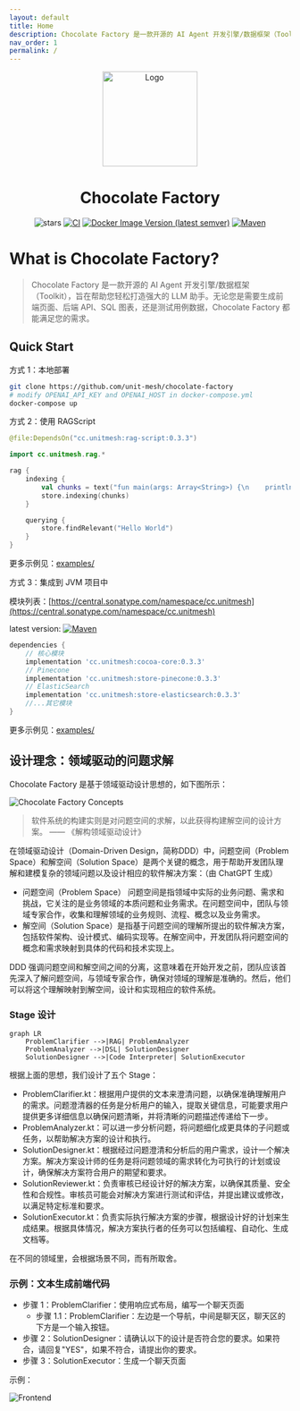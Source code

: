```yaml
---
layout: default
title: Home
description: Chocolate Factory 是一款开源的 AI Agent 开发引擎/数据框架（Toolkit），旨在帮助您轻松打造强大的 LLM 助手。无论您是需要生成前端页面、后端 API、SQL 图表，还是测试用例数据，Chocolate Factory 都能满足您的需求。
nav_order: 1
permalink: /
---
```


<p align="center">
  <a href="https://framework.unitmesh.cc/"><img src="logo.svg" alt="Logo" height=170></a>
</p>
<h1 align="center">Chocolate Factory</h1>

<p align="center">
<img src="https://img.shields.io/github/stars/unit-mesh/chocolate-factory" alt="stars">
<a href="https://github.com/unit-mesh/chocolate-factory/actions/workflows/build.yml"><img src="https://github.com/unit-mesh/chocolate-factory/actions/workflows/build.yml/badge.svg" alt="CI" /></a>
<a href="https://hub.docker.com/r/unitmesh"><img src="https://img.shields.io/docker/v/unitmesh/chocolate-factory/latest" alt="Docker Image Version (latest semver)" /></a>
<a href="https://central.sonatype.com/namespace/cc.unitmesh"><img src="https://img.shields.io/maven-central/v/cc.unitmesh/cocoa-core"  alt="Maven"/></a>
</p>

# What is Chocolate Factory?

> Chocolate Factory 是一款开源的 AI Agent 开发引擎/数据框架（Toolkit），旨在帮助您轻松打造强大的 LLM 助手。无论您是需要生成前端页面、后端
> API、SQL 图表，还是测试用例数据，Chocolate Factory 都能满足您的需求。

## Quick Start

方式 1：本地部署

```bash
git clone https://github.com/unit-mesh/chocolate-factory
# modify OPENAI_API_KEY and OPENAI_HOST in docker-compose.yml
docker-compose up
```

方式 2：使用 RAGScript

```kotlin
@file:DependsOn("cc.unitmesh:rag-script:0.3.3")

import cc.unitmesh.rag.*

rag {
    indexing {
        val chunks = text("fun main(args: Array<String>) {\n    println(\"Hello, World!\")\n}").split()
        store.indexing(chunks)
    }

    querying {
        store.findRelevant("Hello World")
    }
}
```

更多示例见：[examples/](https://github.com/unit-mesh/chocolate-factory/tree/master/examples/rag-script)

方式 3：集成到 JVM 项目中

模块列表：[https://central.sonatype.com/namespace/cc.unitmesh](https://central.sonatype.com/namespace/cc.unitmesh)

latest
version: <a href="https://central.sonatype.com/namespace/cc.unitmesh"><img src="https://img.shields.io/maven-central/v/cc.unitmesh/cocoa-core"  alt="Maven"/></a>

```groovy
dependencies {
    // 核心模块
    implementation 'cc.unitmesh:cocoa-core:0.3.3'
    // Pinecone
    implementation 'cc.unitmesh:store-pinecone:0.3.3'
    // ElasticSearch
    implementation 'cc.unitmesh:store-elasticsearch:0.3.3'
    //...其它模块
}
```

更多示例见：[examples/](https://github.com/unit-mesh/chocolate-factory-examples)

## 设计理念：领域驱动的问题求解

Chocolate Factory 是基于领域驱动设计思想的，如下图所示：

![Chocolate Factory Concepts](images/chocolate-factory.svg)

> 软件系统的构建实则是对问题空间的求解，以此获得构建解空间的设计方案。 —— 《解构领域驱动设计》

在领域驱动设计（Domain-Driven Design，简称DDD）中，问题空间（Problem Space）和解空间（Solution
Space）是两个关键的概念，用于帮助开发团队理解和建模复杂的领域问题以及设计相应的软件解决方案：（由 ChatGPT 生成）

- 问题空间（Problem Space） 问题空间是指领域中实际的业务问题、需求和挑战，它关注的是业务领域的本质问题和业务需求。在问题空间中，团队与领域专家合作，收集和理解领域的业务规则、流程、概念以及业务需求。
- 解空间（Solution Space）是指基于问题空间的理解所提出的软件解决方案，包括软件架构、设计模式、编码实现等。在解空间中，开发团队将问题空间的概念和需求映射到具体的代码和技术实现上。

DDD 强调问题空间和解空间之间的分离，这意味着在开始开发之前，团队应该首先深入了解问题空间，与领域专家合作，确保对领域的理解是准确的。然后，他们可以将这个理解映射到解空间，设计和实现相应的软件系统。

### Stage 设计

```mermaid
graph LR
    ProblemClarifier -->|RAG| ProblemAnalyzer
    ProblemAnalyzer -->|DSL| SolutionDesigner
    SolutionDesigner -->|Code Interpreter| SolutionExecutor
```

根据上面的思想，我们设计了五个 Stage：

- ProblemClarifier.kt：根据用户提供的文本来澄清问题，以确保准确理解用户的需求。问题澄清器的任务是分析用户的输入，提取关键信息，可能要求用户提供更多详细信息以确保问题清晰，并将清晰的问题描述传递给下一步。
- ProblemAnalyzer.kt：可以进一步分析问题，将问题细化成更具体的子问题或任务，以帮助解决方案的设计和执行。
- SolutionDesigner.kt：根据经过问题澄清和分析后的用户需求，设计一个解决方案。解决方案设计师的任务是将问题领域的需求转化为可执行的计划或设计，确保解决方案符合用户的期望和要求。
- SolutionReviewer.kt：负责审核已经设计好的解决方案，以确保其质量、安全性和合规性。审核员可能会对解决方案进行测试和评估，并提出建议或修改，以满足特定标准和要求。
- SolutionExecutor.kt：负责实际执行解决方案的步骤，根据设计好的计划来生成结果。根据具体情况，解决方案执行者的任务可以包括编程、自动化、生成文档等。

在不同的领域里，会根据场景不同，而有所取舍。

### 示例：文本生成前端代码

- 步骤 1：ProblemClarifier：使用响应式布局，编写一个聊天页面
    - 步骤 1.1：ProblemClarifier：左边是一个导航，中间是聊天区，聊天区的下方是一个输入按钮。
- 步骤 2：SolutionDesigner：请确认以下的设计是否符合您的要求。如果符合，请回复"YES"，如果不符合，请提出你的要求。
- 步骤 3：SolutionExecutor：生成一个聊天页面

示例：

![Frontend](https://unitmesh.cc/cf/chocolate-factory-fe-demo-1.png)
